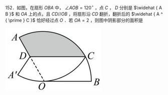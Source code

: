 152．如图，在扇形 $O B A$ 中， $\angle A O B = 1 2 0 ^ { \circ }$ ，点 $C$ ， $D$ 分别是 $\widehat { A B }$ 和 $O A$ 上的点，且 $C D / / O B$ ，将扇形沿 $C D$ 翻折，翻折后的 $\widehat { A ^ { \prime } C }$ 恰好经过点 $O$ ．若 $O A = 2$ ，则图中阴影部分的面积是

![](<../../qs_image_DB/专题3-6__圆的综合（27类题型）（解析版）/836eac1f24ef3f110be2427e88e36665aac84ff0e8b137cbeeb67cf1b1c73675.jpg>)
